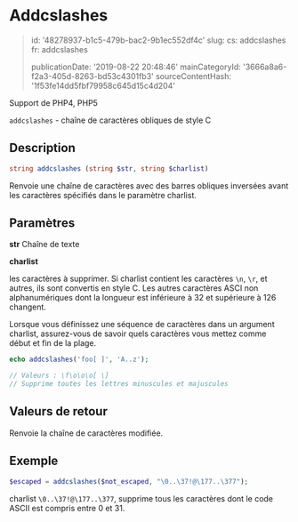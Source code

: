 Addcslashes
===========

> id: '48278937-b1c5-479b-bac2-9b1ec552df4c'
> slug:
> 	cs: addcslashes
> 	fr: addcslashes
> 
> publicationDate: '2019-08-22 20:48:46'
> mainCategoryId: '3666a8a6-f2a3-405d-8263-bd53c4301fb3'
> sourceContentHash: '1f53fe14dd5fbf79958c645d15c4d204'

Support de PHP4, PHP5

`addcslashes` - chaîne de caractères obliques de style C

Description
--------------------------

```php
string addcslashes (string $str, string $charlist)
```

Renvoie une chaîne de caractères avec des barres obliques inversées avant les caractères spécifiés dans le paramètre charlist.

Paramètres
--------------------------

**str** Chaîne de texte

**charlist**

les caractères à supprimer. Si charlist contient les caractères `\n`, `\r`, et autres, ils sont convertis en style C. Les autres caractères ASCI non alphanumériques dont la longueur est inférieure à 32 et supérieure à 126 changent.

Lorsque vous définissez une séquence de caractères dans un argument charlist, assurez-vous de savoir quels caractères vous mettez comme début et fin de la plage.

```php
echo addcslashes('foo[ ]', 'A..z');

// Valeurs : \f\o\o\o[ \]
// Supprime toutes les lettres minuscules et majuscules
```

Valeurs de retour
--------------------------

Renvoie la chaîne de caractères modifiée.

Exemple
--------------------------

```php
$escaped = addcslashes($not_escaped, "\0..\37!@\177..\377");
```

charlist `\0..\37!@\177..\377`, supprime tous les caractères dont le code ASCII est compris entre 0 et 31.
